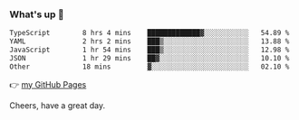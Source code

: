 ### What's up 👋

<!--START_SECTION:waka-->

```txt
TypeScript        8 hrs 4 mins    █████████████▓░░░░░░░░░░░   54.89 %
YAML              2 hrs 2 mins    ███▒░░░░░░░░░░░░░░░░░░░░░   13.88 %
JavaScript        1 hr 54 mins    ███▒░░░░░░░░░░░░░░░░░░░░░   12.98 %
JSON              1 hr 29 mins    ██▓░░░░░░░░░░░░░░░░░░░░░░   10.10 %
Other             18 mins         ▓░░░░░░░░░░░░░░░░░░░░░░░░   02.10 %
```

<!--END_SECTION:waka-->

👉 [my GitHub Pages](https://ykzhukian.github.io)

Cheers, have a great day.

